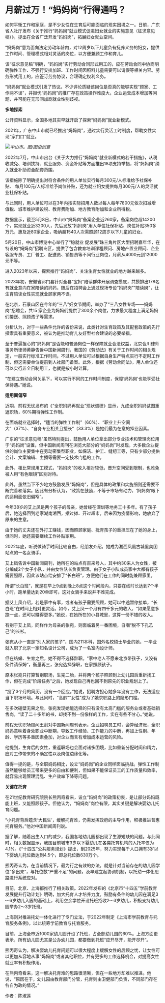 # 月薪过万！“妈妈岗”行得通吗？

如何平衡工作和家庭，是不少女性在生育后可能面临的现实困境之一。日前，广东省人社厅发布《关于推行“妈妈岗”就业模式促进妇女就业的实施意见（征求意见稿）》，提出在全省广泛开发“妈妈岗”，拓展妇女就业空间。

“妈妈岗”意为面向法定劳动年龄内，对12周岁以下儿童负有抚养义务的妇女，提供工作时间、管理模式相对灵活的岗位，以方便兼顾工作和育儿。

该“征求意见稿”明确，“妈妈岗”实行劳动合同形式用工的，应在劳动合同中协商明确弹性工作、不强行安排加班、工作时间因照料儿童需要可以请假等相关内容。劳务形式用工的，应签订劳务协议，合理确定权利义务。

“妈妈岗”就业模式引发了热议。不少评论质疑该岗位是否真的能够实现“顾家、工作两不误”，并担忧“妈妈岗”的推广存在政策操作难度大，企业运营成本增加等问题，并可能在无形间加剧就业性别歧视。

**多地探索**

公开资料显示，全国多地其实早就开启了探索“妈妈岗”就业新模式。

2021年，广东中山市就已经推出“妈妈岗”，通过实行灵活工时制度，帮助女性实现“家门口”就业。

![](https://inews.gtimg.com/news_bt/O49Y9PdTOwt_fgI7rZUv0FP98CKdmXVR9Lfb47uAQC0XQAA/1000)_中山市。图/图虫创意_

2022年7月，中山市出台《关于大力推行“妈妈岗”就业新模式的若干措施》，从税收减免、培训扶持、就业服务、资金补贴等方面推出18项支持举措，将“妈妈岗”纳入就业补助资金配套范围。

该措施除了明确提出对符合条件的用人单位实行每月300元/人标准给予社保补贴、
每月100元/人标准给予岗位补贴，还为就业妇女提供每月300元/人的灵活就业社保补贴。

与此同时，用人单位可以在3年内按实际招用人数以每人每年7800元依次扣减增值税、城市维护建设税、教育费附加、地方教育附加和企业所得税。

数据显示，截至5月8日，中山市“妈妈岗”备案企业近260家，备案岗位超14200个，实现就业近3200人，先后发放“妈妈岗”用人单位社保补贴、岗位补贴350多万元，惠及近80家企业，吸纳超1540人次需照顾12周岁以下儿童的妇女。

5月20日，中山市博览中心举行了“稳就业
促发展”珠三角片区大型招聘嘉年华，在特设的“妈妈岗”招聘专区，提供了包含教育培训课程顾问、房地产置业顾问、企业客服专员、工厂普工、配送员、销售员等不同行业岗位，月薪从4000元到12000元不等。

进入2023年以来，探索推行“妈妈岗”、关注生育女性就业的地方越来越多。

2023年初，安徽省祁门县针对全县“宝妈”陪读群体开展调查摸底，共摸排出178名有就业意向在家陪读的妈妈，随后在招聘会上通过现场专设“妈妈岗”“陪读岗”，让生育陪读女性实现就业顾家两不误。

在北京，石景山区在今年的“三八”妇女节期间，举办了“三八女性专场——妈妈岗”招聘会，共15
家企业为妈妈们提供了300余个岗位，力求最大程度上满足妈妈们接送、照顾孩子等需求。

分析认为，对于一些条件允许的省份来说，此类针对生育政策及其配套政策的先行探索具有重要意义，被认为是推动育儿友好型社会建设的必要举措。

至于普遍担心的“妈妈岗”是否能和普通岗位一样保障就业合法权益，北京合川律师事务所律师黄静告诉中国新闻周刊，我国的《劳动法》有关于工作时间的相关规定，一般实行标准工作时间，不过用人单位可以根据自身生产特点实行不定时工作制，但这需要单位提前到人社部门备案。此外，根据《劳动合同法》，用人单位还可以实行非全日制用工，也就是按小时计算。

“在建立劳动合同关系下，可以实行不同的工作时间制度，保障‘妈妈岗’也能享受社保待遇。”她说。

**适用面偏窄**

近期，前程无忧发布的《“全职妈妈再就业”现状调研》显示，九成全职妈妈试图重返职场，60%期待弹性工作制。

在面临就业选择时，“适当的弹性工作制”（60%）、“职业上升空间大”（37%）、“自身专业相关且擅长”（33.3%）是她们最为在意的择业因素。

广东的“征求意见稿”虽然特别提出，鼓励用人单位拿出部分专业技术和管理岗位用于“妈妈岗”设置，但中国新闻周刊在浏览大部分的“妈妈岗”时发现，大多数企业提供的岗位主要集中在劳动密集型职业，如保洁、护工、缝纫工等，只有少部分提供会计、文案编辑、主播等需要一定技术门槛的工作。

此外，相比常规用工模式，“妈妈岗”的收入相对较低，晋升空间受到限制，也难免被人用“有色眼镜”区别对待。

此外，虽然当下不少地方鼓励发展“妈妈岗”，但是具体的政策和实施细则还需要不断完善和落实。因此有分析认为，“政策在鼓励，不等于市场有动力，‘妈妈岗’眼下的适用面依旧偏窄”。

今年38岁的艾上凤是两个孩子的母亲，她曾经在深圳等地务工十多年。有了孩子后，她选择回到老家湖南湘西，摆过摊、开过超市，后来因为疫情影响，她放弃了原来的生意。

由于她的丈夫还在外打工赚钱，因而照顾家庭、抚育孩子的重担压在了她的身上，但同时，她还需要继续工作补贴家用。

2022年底，听说做骑手时间比较自由，经朋友介绍，她成为湘西凤凰古城里美团站点的一名女骑手。

艾上凤告诉中国新闻周刊，她所在的站点有百来号人，其中约30来人为女性，被分编成2个女子小队，并由女性队长负责管理。由于女子小队成员家中大都有孩子需要照顾，因此该站点给安排了“长白班”，方便他们在工作的同时能兼顾家里。

所谓“长白班”，就是在早上9点到晚上8点这个时间段内，只要在线时长达到7个半小时，跑单量达到20单即可，这对女骑手来说并不难完成。

据艾上凤介绍，若是家中有事，或者有孩子需要照顾，她可以中途暂停接单，“长白班”在时间上相对更灵活。如今，艾上凤一个月有四千多元的收入，“如果愿意多跑一点，还可以赚得更多。”她说，在她所在的小县城里，这算一份不错的收入。

有别于艾上凤，同样作为母亲的张宛，则面临着另一番困境，自嘲“脱不下孔乙己”的长衫。

张宛从小一直是“别人家的孩子”，国内211本科，国外名校硕士毕业的她，一毕业就入职了北京一家知名设计公司，成为了一名室内设计师。

但在结婚、生育之后，她不得不选择辞职。“家中老人不愿来北京带孩子，又没有条件请保姆”，衡量再三，张宛选择辞职，在家照顾孩子。

原本张宛只打算暂别职场，生完二胎，并将两个孩子照顾到上幼儿园后重新找工作，但在完成“阶段任务”之后，她发现自己再也回不到原先的职业规划上了。

“投了3个月的简历，没有一个回应。”她说，招聘方担心她多年没有工作，无法适应当下职场环境。与此同时，“高龄”“女性”成为了她求职路上的隐形门槛。

在多次碰壁无果之后，张宛发现她能选择的只有没有太高门槛的服务业或者基础销售岗，“读了二十多年的书，却找不到一份像样的工作，实在有些不甘心。”她说。

前程无忧职场顾问王剑对中国新闻周刊表示，企业招聘员工时，会算经济账，全职妈妈意味着身处职业中断期，导致工作经验、工作能力的中断，再加上性别、年龄、学历等多重因素叠加，对企业而言有增加成本运营的风险。

他提到，生育后的女性，重返职场也会面对诸多困境，比如重新分配时间和精力，应对工作带来的不确定性以及岗位边缘化等。

值得一提的是，与全职妈妈相比，设立“妈妈岗”的企业同样面临挑战。弹性工作制虽然能够给员工带来更多的自由和便利，但如果不能保证员工的工作质量和效率，就容易出现管理混乱、生产效率下降等问题。

**关键在托育**

在21世纪教育研究院院长熊丙奇看来，设立“妈妈岗”的政策初衷，是让部分妈妈既能上班，又能照顾孩子。但他认为，“妈妈岗”岗位有限，其实关键是解决婴幼儿托育问题。

“小托育背后蕴含‘大民生’，缓解托育难，仍需发挥政府的主导作用，积极推进普惠托育服务。”他对中国新闻周刊说。

据了解，随着出生人口的减少，我国各地幼儿园都出现了生源短缺的问题。与此同时，相关数据显示，我国目前城市3岁以下婴幼儿在各类托育机构的入托率仅为4.1%。《“十四五”公共服务规划》提出，到2025年，努力实现每千人口拥有3岁以下婴幼儿托位数达到4.5个，即总托位数630万个。

熊丙奇认为，在当前情况下，最为行之有效的办法，就是针对当前存在的幼儿园学位“多出来”，与托位数“严重不足”的问题，及早建立起协调机制，以托幼一体化思路进行系统应对。

目前，北京、上海都推行了相关政策。2022年发布的《北京市“十四五”学前教育发展提升行动计划》明确，加大托育人才培养力度，鼓励有条件的幼儿园在满足3～6岁幼儿入园的基础上，利用空余学位开设托班招收2～3岁幼儿，积极支持幼儿园举办2～3岁托班。

上海则对推进托幼一体化进行了专门立法，于2022年制定《上海市学前教育与托育服务条例》，以此统筹学前教育与托育服务。

目前，上海全市近1000家幼儿园开设了托班，占全部幼儿园的60%。上海方面更表示，所有幼儿园尤其是公办幼儿园，都要做到托班“应开尽开，能开尽开”。

熊丙奇认为，解决婴幼儿托育问题可以很大程度上缓解女性的后顾之忧，让女性可以更加从容地从事“妈妈岗”或者其他职位，并有更多的工作选择机会，对提高女性就业率有积极作用。

在熊丙奇看来，这一解决托育难的思路很清晰，但在一些地方却难以推进。他说，“原因在于，幼儿园由教育部门分管，托育则由卫健部门负责，不同部门存在各自为政的情况。”

作者：陈淑莲

